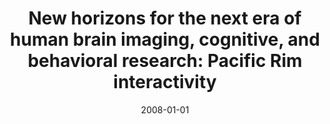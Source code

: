 ---
title: "New horizons for the next era of human brain imaging, cognitive, and behavioral research: Pacific Rim interactivity"
date: 2008-01-01
authors_string: J. Horn, Peter Bandettini, K. Cheng, C. Egan, V. Stenger, S. Strother, A. Toga
authors:
   - J. Horn
   - Peter Bandettini
   - K. Cheng
   - C. Egan
   - V. Stenger
   - S. Strother
   - A. Toga
author_ids:
   - peter_bandettini
   - megan_spurney
journal: 'Brain Imaging and Behavior'
volume: 2
issue: 
pages: 227-363
book_title: ''
publisher: ''
abstract: ""
project_id: 
paper_url: 
doi: 
data_loc: ''
code_loc: ''
file: '/assets/publications//assets/publications/'
file_name: '/assets/publications/'
type: journal_article
pub_str: ' (2008) Brain Imaging and Behavior 2: 227-363'
layout: publication 
---